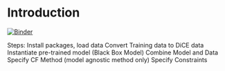 # Introduction

[![Binder](https://mybinder.org/badge_logo.svg)](https://mybinder.org/v2/gh/danielsaggau/DICE.git/HEAD)


Steps:
Install packages, load data
Convert Training data to DiCE data
Instantiate pre-trained model (Black Box Model)
Combine Model and Data
Specify CF Method (model agnostic method only)
Specify Constraints



